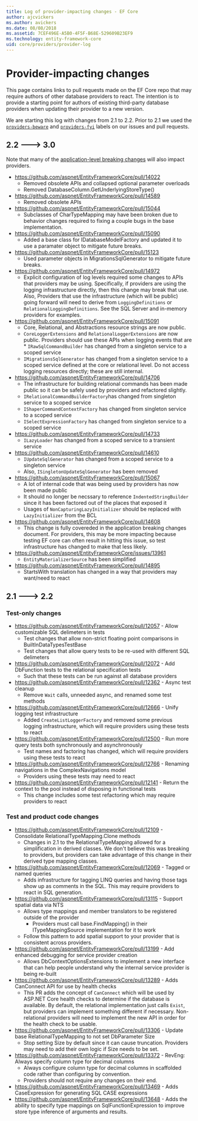 ```yaml
---
title: Log of provider-impacting changes - EF Core
author: ajcvickers
ms.author: avickers
ms.date: 08/08/2018
ms.assetid: 7CEF496E-A5B0-4F5F-B68E-529609B23EF9
ms.technology: entity-framework-core
uid: core/providers/provider-log
---
```


# Provider-impacting changes

This page contains links to pull requests made on the EF Core repo that may require authors of other database providers to react. The intention is to provide a starting point for authors of existing third-party database providers when updating their provider to a new version.

We are starting this log with changes from 2.1 to 2.2. Prior to 2.1 we used the [`providers-beware`](https://github.com/aspnet/EntityFrameworkCore/labels/providers-beware) and [`providers-fyi`](https://github.com/aspnet/EntityFrameworkCore/labels/providers-fyi) labels on our issues and pull requests.

## 2.2 ---> 3.0

Note that many of the [application-level breaking changes](../what-is-new/ef-core-3.0/breaking-changes.md) will also impact providers.

* https://github.com/aspnet/EntityFrameworkCore/pull/14022
  * Removed obsolete APIs and collapsed optional parameter overloads
  * Removed DatabaseColumn.GetUnderlyingStoreType()
* https://github.com/aspnet/EntityFrameworkCore/pull/14589
  * Removed obsolete APIs
* https://github.com/aspnet/EntityFrameworkCore/pull/15044
  * Subclasses of CharTypeMapping may have been broken due to behavior changes required to fixing a couple bugs in the base implementation.
* https://github.com/aspnet/EntityFrameworkCore/pull/15090
  * Added a base class for IDatabaseModelFactory and updated it to use a paramater object to mitigate future breaks.
* https://github.com/aspnet/EntityFrameworkCore/pull/15123
  * Used parameter objects in MigrationsSqlGenerator to mitigate future breaks.
* https://github.com/aspnet/EntityFrameworkCore/pull/14972
  * Explicit configuration of log levels required some changes to APIs that providers may be using. Specifically, if providers are using the logging infrastructure directly, then this change may break that use. Also, Providers that use the infrastructure (which will be public) going forward will need to derive from `LoggingDefinitions` or `RelationalLoggingDefinitions`. See the SQL Server and in-memory providers for examples.
* https://github.com/aspnet/EntityFrameworkCore/pull/15091
  * Core, Relational, and Abstractions resource strings are now public.
  * `CoreLoggerExtensions` and `RelationalLoggerExtensions` are now public. Providers should use these APIs when logging events that are   * `IRawSqlCommandBuilder` has changed from a singleton service to a scoped service
  * `IMigrationsSqlGenerator` has changed from a singleton service to a scoped service
defined at the core or relational level. Do not access logging resources directly; these are still internal.
* https://github.com/aspnet/EntityFrameworkCore/pull/14706
  * The infrastructure for building relational commands has been made public so it can be safely used by providers and refactored slightly.
  * `IRelationalCommandBuilderFactory`has changed from singleton service to a scoped service
  * `IShaperCommandContextFactory` has changed from singleton service to a scoped service
  * `ISelectExpressionFactory` has changed from singleton service to a scoped service
* https://github.com/aspnet/EntityFrameworkCore/pull/14733
  * `ILazyLoader` has changed from a scoped service to a transient service
* https://github.com/aspnet/EntityFrameworkCore/pull/14610
  * `IUpdateSqlGenerator` has changed from a scoped service to a singleton service
  * Also, `ISingletonUpdateSqlGenerator` has been removed
* https://github.com/aspnet/EntityFrameworkCore/pull/15067
  * A lot of internal code that was being used by providers has now been made public
  * It should no longer be necssary to reference `IndentedStringBuilder` since it has been factored out of the places that exposed it
  * Usages of `NonCapturingLazyInitializer` should be replaced with `LazyInitializer` from the BCL
* https://github.com/aspnet/EntityFrameworkCore/pull/14608
  * This change is fully covereded in the application breaking changes document. For providers, this may be more impacting because testing EF core can often result in hitting this issue, so test infrastructure has changed to make that less likely.
* https://github.com/aspnet/EntityFrameworkCore/issues/13961
  * `EntityMaterializerSource` has been simplified
* https://github.com/aspnet/EntityFrameworkCore/pull/14895
  * StartsWith translation has changed in a way that providers may want/need to react

## 2.1 ---> 2.2

### Test-only changes

* https://github.com/aspnet/EntityFrameworkCore/pull/12057 - Allow customizable SQL delimeters in tests
  * Test changes that allow non-strict floating point comparisons in BuiltInDataTypesTestBase
  * Test changes that allow query tests to be re-used with different SQL delimeters
* https://github.com/aspnet/EntityFrameworkCore/pull/12072 - Add DbFunction tests to the relational specification tests
  * Such that these tests can be run against all database providers
* https://github.com/aspnet/EntityFrameworkCore/pull/12362 - Async test cleanup
  * Remove `Wait` calls, unneeded async, and renamed some test methods
* https://github.com/aspnet/EntityFrameworkCore/pull/12666 - Unify logging test infrastructure
  * Added `CreateListLoggerFactory` and removed some previous logging infrastructure, which will require providers using these tests to react
* https://github.com/aspnet/EntityFrameworkCore/pull/12500 - Run more query tests both synchronously and asynchronously
  * Test names and factoring has changed, which will require providers using these tests to react
* https://github.com/aspnet/EntityFrameworkCore/pull/12766 - Renaming navigations in the ComplexNavigations model
  * Providers using these tests may need to react
* https://github.com/aspnet/EntityFrameworkCore/pull/12141 - Return the context to the pool instead of disposing in functional tests
  * This change includes some test refactoring which may require providers to react


### Test and product code changes

* https://github.com/aspnet/EntityFrameworkCore/pull/12109 - Consolidate RelationalTypeMapping.Clone methods
  * Changes in 2.1 to the RelationalTypeMapping allowed for a simplification in derived classes. We don't believe this was breaking to providers, but providers can take advantage of this change in their derived type mapping classes.
* https://github.com/aspnet/EntityFrameworkCore/pull/12069 - Tagged or named queries
  * Adds infrastructure for tagging LINQ queries and having those tags show up as comments in the SQL. This may require providers to react in SQL generation.
* https://github.com/aspnet/EntityFrameworkCore/pull/13115 - Support spatial data via NTS
  * Allows type mappings and member translators to be registered outside of the provider
    * Providers must call base.FindMapping() in their ITypeMappingSource implementation for it to work
  * Follow this pattern to add spatial support to your provider that is consistent across providers.
* https://github.com/aspnet/EntityFrameworkCore/pull/13199 - Add enhanced debugging for service provider creation
  * Allows DbContextOptionsExtensions to implement a new interface that can help people understand why the internal service provider is being re-built
* https://github.com/aspnet/EntityFrameworkCore/pull/13289 - Adds CanConnect API for use by health checks
  * This PR adds the concept of `CanConnect` which will be used by ASP.NET Core health checks to determine if the database is available. By default, the relational implementation just calls `Exist`, but providers can implement something different if necessary. Non-relational providers will need to implement the new API in order for the health check to be usable.
* https://github.com/aspnet/EntityFrameworkCore/pull/13306 - Update base RelationalTypeMapping to not set DbParameter Size
  * Stop setting Size by default since it can cause truncation. Providers may need to add their own logic if Size needs to be set.
* https://github.com/aspnet/EntityFrameworkCore/pull/13372 - RevEng: Always specify column type for decimal columns
  * Always configure column type for decimal columns in scaffolded code rather than configuring by convention.
  * Providers should not require any changes on their end.
* https://github.com/aspnet/EntityFrameworkCore/pull/13469 - Adds CaseExpression for generating SQL CASE expressions
* https://github.com/aspnet/EntityFrameworkCore/pull/13648 - Adds the ability to specify type mappings on SqlFunctionExpression to improve store type inference of arguments and results.
